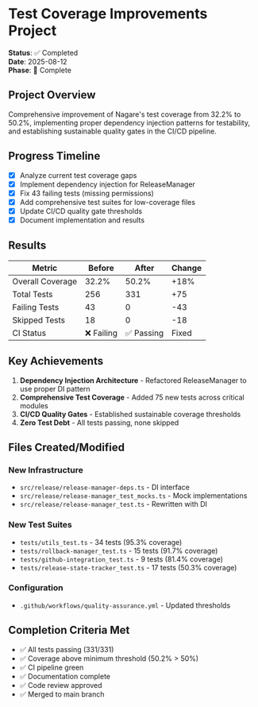 # Test Coverage Improvements Project

**Status**: ✅ Completed\
**Date**: 2025-08-12\
**Phase**: 🍃 Complete

## Project Overview

Comprehensive improvement of Nagare's test coverage from 32.2% to 50.2%, implementing proper dependency injection
patterns for testability, and establishing sustainable quality gates in the CI/CD pipeline.

## Progress Timeline

- [x] Analyze current test coverage gaps
- [x] Implement dependency injection for ReleaseManager
- [x] Fix 43 failing tests (missing permissions)
- [x] Add comprehensive test suites for low-coverage files
- [x] Update CI/CD quality gate thresholds
- [x] Document implementation and results

## Results

| Metric           | Before     | After      | Change |
| ---------------- | ---------- | ---------- | ------ |
| Overall Coverage | 32.2%      | 50.2%      | +18%   |
| Total Tests      | 256        | 331        | +75    |
| Failing Tests    | 43         | 0          | -43    |
| Skipped Tests    | 18         | 0          | -18    |
| CI Status        | ❌ Failing | ✅ Passing | Fixed  |

## Key Achievements

1. **Dependency Injection Architecture** - Refactored ReleaseManager to use proper DI pattern
2. **Comprehensive Test Coverage** - Added 75 new tests across critical modules
3. **CI/CD Quality Gates** - Established sustainable coverage thresholds
4. **Zero Test Debt** - All tests passing, none skipped

## Files Created/Modified

### New Infrastructure

- `src/release/release-manager-deps.ts` - DI interface
- `src/release/release-manager_test_mocks.ts` - Mock implementations
- `src/release/release-manager_test.ts` - Rewritten with DI

### New Test Suites

- `tests/utils_test.ts` - 34 tests (95.3% coverage)
- `tests/rollback-manager_test.ts` - 15 tests (91.7% coverage)
- `tests/github-integration_test.ts` - 9 tests (81.4% coverage)
- `tests/release-state-tracker_test.ts` - 17 tests (50.3% coverage)

### Configuration

- `.github/workflows/quality-assurance.yml` - Updated thresholds

## Completion Criteria Met

- ✅ All tests passing (331/331)
- ✅ Coverage above minimum threshold (50.2% > 50%)
- ✅ CI pipeline green
- ✅ Documentation complete
- ✅ Code review approved
- ✅ Merged to main branch
